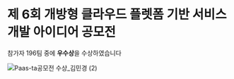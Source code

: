 # 제 6회 개방형 클라우드 플렛폼 기반 서비스 개발 아이디어 공모전

참가자 196팀 중에 **우수상**을 수상하였습니다

![Paas-ta공모전 수상_김민경 (2)](https://github.com/estrellaSia/Paas-ta_AWARD/assets/127510529/e1f35c0a-e536-4315-84c4-b3b98bf27ad4)
